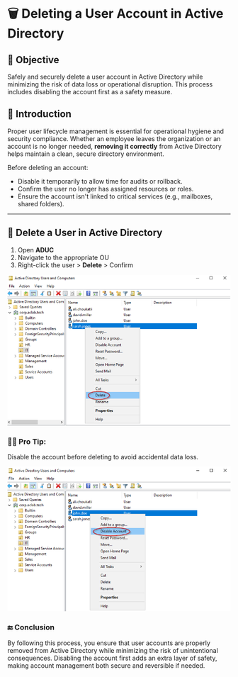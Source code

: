# 🗑️ Deleting a User Account in Active Directory

## 🎯 Objective

Safely and securely delete a user account in Active Directory while minimizing the risk of data loss or operational disruption. This process includes disabling the account first as a safety measure.

## 📝 Introduction

Proper user lifecycle management is essential for operational hygiene and security compliance. Whether an employee leaves the organization or an account is no longer needed, **removing it correctly** from Active Directory helps maintain a clean, secure directory environment.

Before deleting an account:
- Disable it temporarily to allow time for audits or rollback.
- Confirm the user no longer has assigned resources or roles.
- Ensure the account isn't linked to critical services (e.g., mailboxes, shared folders).

---

## 🚀 **Delete a User in Active Directory**

1. Open **ADUC**
2. Navigate to the appropriate OU
3. Right-click the user > **Delete** > Confirm

![Delete-user](https://github.com/AliChoukatli/CyberShield-Enterprise/blob/main/Screenshots/Phase%202/delete_user.png)


### 🧑‍💻 **Pro Tip:**

Disable the account before deleting to avoid accidental data loss.

![* Disable account dialog](https://github.com/AliChoukatli/CyberShield-Enterprise/blob/main/Screenshots/Phase%202/Disable_acc.png)


### 🔚 Conclusion

By following this process, you ensure that user accounts are properly removed from Active Directory while minimizing the risk of unintentional consequences. Disabling the account first adds an extra layer of safety, making account management both secure and reversible if needed.

